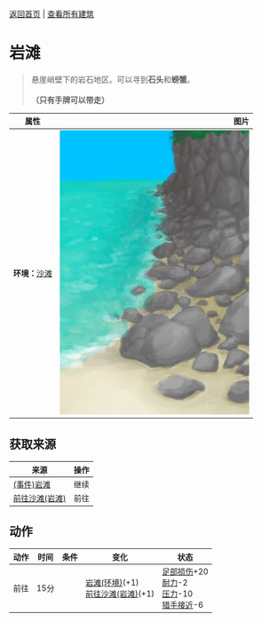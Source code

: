 [返回首页](index.md)   |  [查看所有建筑](building.md)
# 岩滩  
> 悬崖峭壁下的岩石地区。可以寻到<b>石头</b>和<b>螃蟹</b>。<br><br><b>（只有手牌可以带走）</b>  
  
  属性  |   图片   
 ----  |  ----:   
 **环境：**[沙滩](Beach.md)  |  ![](Sprite/RockyPath.png)   
  
## 获取来源  
来源  |  操作  
----  |  ----  
[(事件)岩滩](Event_RocksFound.md)  |  继续  
[前往沙滩(岩滩)](Path_RocksToBeach.md)  |  前往  
## 动作  
动作  |  时间  |  条件  |  变化  |  状态  
----  |  ----  |  ----  |  ----  |  ----  
前往  |  15分  |    |  [岩滩(环境)](Env_Rocks.md)(+1)<br>[前往沙滩(岩滩)](Path_RocksToBeach.md)(+1)  |  [足部损伤](FootDamage.md)+20<br>[耐力](Stamina.md)-2<br>[压力](Stress.md)-10<br>[猎手接近](HuntersProximity.md)-6  
